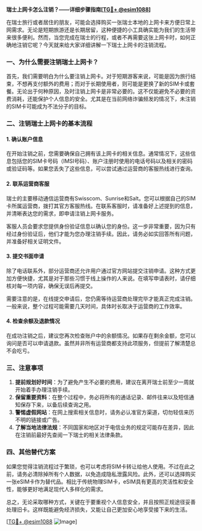 **瑞士上网卡怎么注销？——详细步骤指南[[TG💪+ @esim1088](https://t.me/s/esim1088)]**

在瑞士旅行或者居住的朋友，可能会选择购买一张瑞士本地的上网卡来方便日常上网需求。无论是短期旅游还是长期居留，这种便捷的小工具确实能为我们的生活带来很多便利。然而，当您完成在瑞士的行程，或者不再需要这张上网卡时，如何正确地注销它呢？今天就来给大家详细讲解一下瑞士上网卡的注销流程。

### 一、为什么需要注销瑞士上网卡？

首先，我们需要明白为什么要注销上网卡。对于短期游客来说，可能是因为旅行结束，不想再支付额外的费用；而对于长期使用者，则可能是更换了新的SIM卡或套餐。无论出于何种原因，及时注销上网卡是非常必要的。这不仅能避免不必要的资费消耗，还能保护个人信息的安全。尤其是在当前网络诈骗频发的情况下，未注销的SIM卡可能成为不法分子的目标。

### 二、注销瑞士上网卡的基本流程

#### 1. 确认账户信息
在开始注销之前，您需要确保自己拥有该上网卡的相关信息。通常情况下，这些信息包括您的SIM卡号码（IMSI号码）、账户注册时使用的电话号码以及相关的密码或验证码等。如果您丢失了这些信息，可以尝试通过运营商的客服热线进行查询。

#### 2. 联系运营商客服
瑞士的主要移动通信运营商有Swisscom、Sunrise和Salt。您可以根据自己的SIM卡所属运营商，拨打其官方客服热线。在联系客服时，请准备好上述提到的信息，并清晰表达您的需求，即申请注销上网卡服务。

客服人员会要求您提供身份验证信息以确认您的身份。这一步非常重要，因为只有经过身份验证后，他们才能为您办理注销手续。因此，请务必如实回答所有问题，并准备好相关证明文件。

#### 3. 提交书面申请
除了电话联系外，部分运营商还允许用户通过官方网站提交注销申请。这种方式更加方便快捷，尤其是对于那些习惯于线上操作的人来说。在填写申请表时，请仔细核对每一项内容，确保无误后再提交。

需要注意的是，在线提交申请后，您仍需等待运营商处理完毕才能真正完成注销。一般来说，整个过程可能需要几天时间，具体时长取决于运营商的工作效率。

#### 4. 检查余额及退款情况
在成功注销之后，建议您再次检查账户中的余额情况。如果存在剩余金额，您可以询问是否可以申请退款。虽然并非所有运营商都支持此项服务，但提前了解清楚总不会吃亏。

### 三、注意事项

1. **提前规划好时间**：为了避免产生不必要的费用，建议在离开瑞士前至少一周就开始着手办理注销手续。
2. **保留重要资料**：在整个过程中，务必将所有的通话记录、邮件往来以及短信通知保存下来，以备后续查询之用。
3. **警惕虚假网站**：在网上搜索相关信息时，请务必认准官方渠道，切勿轻信来历不明的链接或广告。
4. **了解当地法律法规**：不同国家和地区对于电信业务的规定可能存在差异，因此在注销前最好先查阅一下瑞士的相关法律条款。

### 四、其他替代方案

如果您觉得注销流程过于繁琐，也可以考虑将SIM卡转让给他人使用。不过在此之前，请务必清除掉所有个人数据，以免造成隐私泄露风险。此外，还可以选择购买一张eSIM卡作为替代品。相比于传统物理SIM卡，eSIM具有更高的灵活性和安全性，能够更好地满足现代人多样化的需求。

总之，无论采取哪种方式，关键在于要重视个人信息安全，并且按照正规途径妥善处理旧卡。这样既能避免经济损失，又能让自己更加安心地享受接下来的生活。

[[TG💪+ @esim1088](https://t.me/s/esim1088) ![Image](https://i.postimg.cc/4NQfJmqS/Snipaste-2025-05-13-00-14-12.png)]